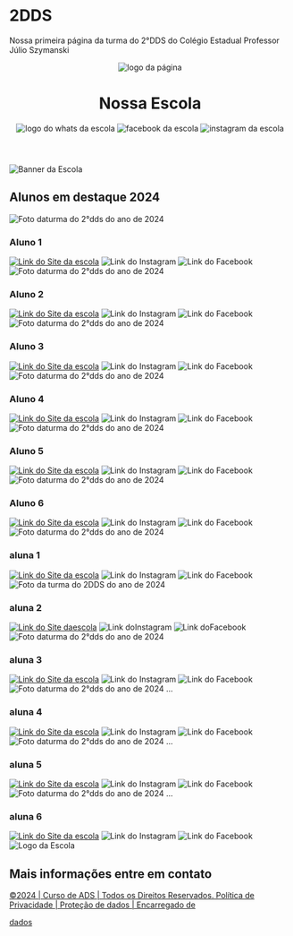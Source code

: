 # 2DDS
Nossa primeira página da turma do 2°DDS do Colégio Estadual Professor Júlio Szymanski
<!DOCTYPE html>
<html lang="pt-br">
<head>
<meta charset="UTF-8">
<meta name="viewport" contend="width=device-width, initial-scale=1.0">
<title> Home | Nossa Escola </title>
<link rel="stylesheet" href="style.css">
</head>
<body>
<!-- header é a parte do cabeçalho do site, é o topo da página-->
<header class="cabecalho-itens">
<img class="cabecalho_imagem" src="logo.png" alt="logo da página">
<h1 class="titulo_site">Nossa Escola</h1>
<div class="sociais">
<img class="sociais" src="whatsapp.png" alt="logo do whats da escola">
<img class="sociais" src="facebook.png" alt="facebook da escola">
<img class="sociais" src="Instagram.png" alt="instagram da escola">
</div>
</header>
<!--Seção banner 1 - equivalente ao primeiro parágrafo-->
<section class="banner1">
<img class="escola.image" src="banner_removido.png" alt="Banner da Escola">
</section>

<!--Seção estudantes é a parte do paragrafo 2 da página-->
<section class="estudante">
<h1 class="estudante_titulo">Alunos em destaque 2024</h1>
<p> </p>
<div class="estudantes_todos">
<div class="estudante-div">
<img class="estudante-imagem" src="aluno.png" alt="Foto daturma do 2°dds do ano de 2024">
<h3 class="estudante-nome">Aluno 1</h3>
<a href="https://cursos.alura.com.br/dashboard"&gt;
<p> </p>
<img class="estudante-icone" src="logo.png" alt="Link do Site da escola"></a>
<img class="estudante-icone" src="Instagram.png" alt="Link do Instagram">
<img class="estudante-icone" src="facebook.png" alt="Link do Facebook">
</div>

<div class="estudante-div">
<img class="estudante-imagem" src="aluno.png" alt="Foto daturma do 2°dds do ano de 2024">
<h3 class="estudante-nome">Aluno 2</h3>
<a href="https://cursos.alura.com.br/dashboard"&gt;
<p> </p>
<img class="estudante-icone" src="logo.png" alt="Link do Site da escola"></a>
<img class="estudante-icone" src="Instagram.png" alt="Link do Instagram">
<img class="estudante-icone" src="facebook.png" alt="Link do Facebook">
</div>

<div class="estudante-div">
<img class="estudante-imagem" src="aluno.png" alt="Foto daturma do 2°dds do ano de 2024">
<h3 class="estudante-nome">Aluno 3</h3>
<a href="https://cursos.alura.com.br/dashboard"&gt;
<p> </p>
<img class="estudante-icone" src="logo.png" alt="Link do Site da escola"></a>
<img class="estudante-icone" src="Instagram.png" alt="Link do Instagram">
<img class="estudante-icone" src="facebook.png" alt="Link do Facebook">
</div>

<div class="estudante-div">
<img class="estudante-imagem" src="aluno.png" alt="Foto daturma do 2°dds do ano de 2024">
<h3 class="estudante-nome">Aluno 4</h3>
<a href="https://cursos.alura.com.br/dashboard"&gt;
<p> </p>
<img class="estudante-icone" src="logo.png" alt="Link do Site da escola"></a>
<img class="estudante-icone" src="Instagram.png" alt="Link do Instagram">
<img class="estudante-icone" src="facebook.png" alt="Link do Facebook">
</div>

<div class="estudante-div">
<img class="estudante-imagem" src="aluno.png" alt="Foto daturma do 2°dds do ano de 2024">
<h3 class="estudante-nome">Aluno 5</h3>
<a href="https://cursos.alura.com.br/dashboard"&gt;
<p> </p>
<img class="estudante-icone" src="logo.png" alt="Link do Site da escola"></a>
<img class="estudante-icone" src="Instagram.png" alt="Link do Instagram">
<img class="estudante-icone" src="facebook.png" alt="Link do Facebook">
</div>

<div class="estudante-div">
<img class="estudante-imagem" src="aluno.png" alt="Foto daturma do 2°dds do ano de 2024">
<h3 class="estudante-nome">Aluno 6</h3>
<a href="https://cursos.alura.com.br/dashboard"&gt;
<p> </p>
<img class="estudante-icone" src="logo.png" alt="Link do Site da escola"></a>
<img class="estudante-icone" src="Instagram.png" alt="Link do Instagram">
<img class="estudante-icone" src="facebook.png" alt="Link do Facebook">
</div>
</div>
</section>

<!--Seção estudantes é a parte do paragrafo 3 da página-->
<section class="estudante">
<div class="estudantes_todos">
<div class="estudante-div">
<img class="estudante-imagem" src="aluna.png" alt="Foto daturma do 2°dds do ano de 2024">
<h3 class="estudante-nome">aluna 1</h3>
<a href="https://cursos.alura.com.br/dashboard"&gt;
<p> </p>
<img class="estudante-icone" src="logo.png" alt="Link do Site da escola"></a>
<img class="estudante-icone" src="Instagram.png" alt="Link do Instagram">
<img class="estudante-icone" src="facebook.png" alt="Link do Facebook">
</div>

<div class="estudante-div">
<img class="estudante-imagem" src="aluna.png" alt="Foto da turma do 2DDS do ano de 2024">

<h3 class="estudante-nome">aluna 2</h3>
<a href="https://cursos.alura.com.br/dashboard"&gt;
<p> </p>
<img class="estudante-icone" src="logo.png" alt="Link do Site daescola"></a>
<img class="estudante-icone" src="Instagram.png" alt="Link doInstagram">
<img class="estudante-icone" src="facebook.png" alt="Link doFacebook">
</div>

<div class="estudante-div">
<img class="estudante-imagem" src="aluna.png" alt="Foto daturma do 2°dds do ano de 2024">
<h3 class="estudante-nome">aluna 3</h3>
<a href="https://cursos.alura.com.br/dashboard"&gt;
<p> </p>
<img class="estudante-icone" src="logo.png" alt="Link do Site da escola"></a>
<img class="estudante-icone" src="Instagram.png" alt="Link do Instagram">
<img class="estudante-icone" src="facebook.png" alt="Link do Facebook">
</div>

<div class="estudante-div">
<img class="estudante-imagem" src="aluna.png" alt="Foto daturma do 2°dds do ano de 2024">
… <h3 class="estudante-nome">aluna 4</h3>
<a href="https://cursos.alura.com.br/dashboard"&gt;
<p> </p>
<img class="estudante-icone" src="logo.png" alt="Link do Site da escola"></a>
<img class="estudante-icone" src="Instagram.png" alt="Link do Instagram">
<img class="estudante-icone" src="facebook.png" alt="Link do Facebook">
</div>

<div class="estudante-div">
<img class="estudante-imagem" src="aluna.png" alt="Foto daturma do 2°dds do ano de 2024">
… <h3 class="estudante-nome">aluna 5</h3>
<a href="https://cursos.alura.com.br/dashboard"&gt;
<p> </p>
<img class="estudante-icone" src="logo.png" alt="Link do Site da escola"></a>
<img class="estudante-icone" src="Instagram.png" alt="Link do Instagram">
<img class="estudante-icone" src="facebook.png" alt="Link do Facebook">
</div>

<div class="estudante-div">
<img class="estudante-imagem" src="aluna.png" alt="Foto daturma do 2°dds do ano de 2024">
… <h3 class="estudante-nome">aluna 6</h3>
<a href="https://cursos.alura.com.br/dashboard"&gt;
<p> </p>
<img class="estudante-icone" src="logo.png" alt="Link do Site da escola"></a>
<img class="estudante-icone" src="Instagram.png" alt="Link do Instagram">
<img class="estudante-icone" src="facebook.png" alt="Link do Facebook">
</div>
</div>
</section>
<!--Seção rodapé é a parte final da paragrafo 3 da página-->
<footer class="escola">
<img class="logo_rodape" src="logo.png" alt="Logo
da Escola">
<h2 class="escola-título">Mais informações entre em contato<a
class="link" href="https://wa.me/5541999999999"&gt; 41 9.9999-9999
</a></h2>
<p></p>
<p>©2024 | Curso de ADS | Todos os Direitos Reservados.
Política de Privacidade | Proteção de dados | Encarregado de

dados</p>
<p> </p>
</footer>
</body>
</html>